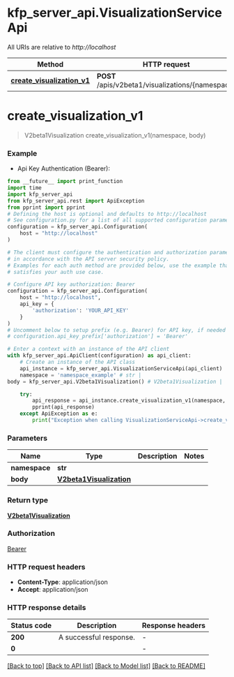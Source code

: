 # kfp_server_api.VisualizationServiceApi

All URIs are relative to *http://localhost*

Method | HTTP request | Description
------------- | ------------- | -------------
[**create_visualization_v1**](VisualizationServiceApi.md#create_visualization_v1) | **POST** /apis/v2beta1/visualizations/{namespace} | 


# **create_visualization_v1**
> V2beta1Visualization create_visualization_v1(namespace, body)



### Example

* Api Key Authentication (Bearer):
```python
from __future__ import print_function
import time
import kfp_server_api
from kfp_server_api.rest import ApiException
from pprint import pprint
# Defining the host is optional and defaults to http://localhost
# See configuration.py for a list of all supported configuration parameters.
configuration = kfp_server_api.Configuration(
    host = "http://localhost"
)

# The client must configure the authentication and authorization parameters
# in accordance with the API server security policy.
# Examples for each auth method are provided below, use the example that
# satisfies your auth use case.

# Configure API key authorization: Bearer
configuration = kfp_server_api.Configuration(
    host = "http://localhost",
    api_key = {
        'authorization': 'YOUR_API_KEY'
    }
)
# Uncomment below to setup prefix (e.g. Bearer) for API key, if needed
# configuration.api_key_prefix['authorization'] = 'Bearer'

# Enter a context with an instance of the API client
with kfp_server_api.ApiClient(configuration) as api_client:
    # Create an instance of the API class
    api_instance = kfp_server_api.VisualizationServiceApi(api_client)
    namespace = 'namespace_example' # str | 
body = kfp_server_api.V2beta1Visualization() # V2beta1Visualization | 

    try:
        api_response = api_instance.create_visualization_v1(namespace, body)
        pprint(api_response)
    except ApiException as e:
        print("Exception when calling VisualizationServiceApi->create_visualization_v1: %s\n" % e)
```

### Parameters

Name | Type | Description  | Notes
------------- | ------------- | ------------- | -------------
 **namespace** | **str**|  | 
 **body** | [**V2beta1Visualization**](V2beta1Visualization.md)|  | 

### Return type

[**V2beta1Visualization**](V2beta1Visualization.md)

### Authorization

[Bearer](../README.md#Bearer)

### HTTP request headers

 - **Content-Type**: application/json
 - **Accept**: application/json

### HTTP response details
| Status code | Description | Response headers |
|-------------|-------------|------------------|
**200** | A successful response. |  -  |
**0** |  |  -  |

[[Back to top]](#) [[Back to API list]](../README.md#documentation-for-api-endpoints) [[Back to Model list]](../README.md#documentation-for-models) [[Back to README]](../README.md)

